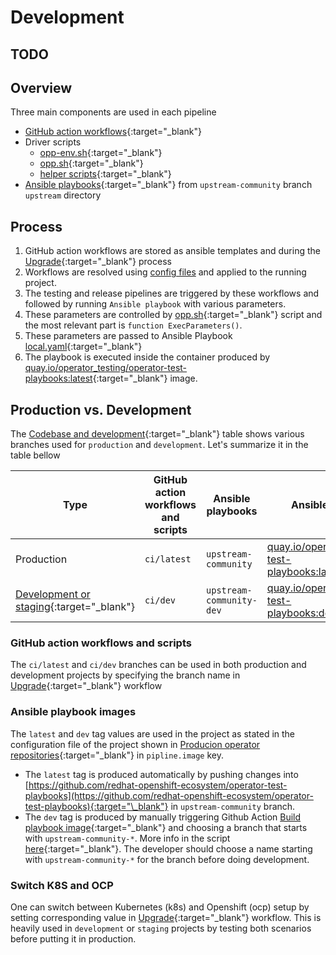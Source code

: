 # Development

## TODO

## Overview

Three main components are used in each pipeline

- [GitHub action workflows](https://github.com/redhat-openshift-ecosystem/community-operators-pipeline/tree/ci/latest/ci/templates/workflow){:target="\_blank"}
- Driver scripts
  - [opp-env.sh](https://github.com/redhat-openshift-ecosystem/community-operators-pipeline/blob/ci/latest/ci/scripts/opp-env.sh){:target="\_blank"}
  - [opp.sh](https://github.com/redhat-openshift-ecosystem/community-operators-pipeline/blob/ci/latest/ci/scripts/opp.sh){:target="\_blank"}
  - [helper scripts](https://github.com/redhat-openshift-ecosystem/community-operators-pipeline/blob/ci/latest/ci/scripts/){:target="\_blank"}
- [Ansible playbooks](https://github.com/redhat-openshift-ecosystem/operator-test-playbooks/tree/upstream-community/upstream){:target="\_blank"} from `upstream-community` branch `upstream` directory

## Process

1. GitHub action workflows are stored as ansible templates and during the [Upgrade](/project/maintain/#github-action-ci-upgrade){:target="\_blank"} process
2. Workflows are resolved using [config files](/framework/overview/#producion-operator-repositories) and applied to the running project.
3. The testing and release pipelines are triggered by these workflows and followed by running `Ansible playbook` with various parameters.
4. These parameters are controlled by [opp.sh](https://github.com/redhat-openshift-ecosystem/community-operators-pipeline/blob/ci/latest/ci/scripts/opp.sh){:target="\_blank"} script
   and the most relevant part is `function ExecParameters()`.
5. These parameters are passed to Ansible Playbook [local.yaml](https://github.com/redhat-openshift-ecosystem/operator-test-playbooks/blob/upstream-community/upstream/local.yml){:target="\_blank"}
6. The playbook is executed inside the container produced by [quay.io/operator_testing/operator-test-playbooks:latest](https://quay.io/repository/operator_testing/operator-test-playbooks){:target="\_blank"} image.

## Production vs. Development

The [Codebase and development](/framework/overview/#codebase-and-development){:target="\_blank"} table shows various branches used for `production` and `development`. Let's summarize it in the table bellow

| Type                                                                                                                    | GitHub action workflows and scripts | Ansible playbooks        | Ansible playbook image                                                                                                                            |
| ----------------------------------------------------------------------------------------------------------------------- | ----------------------------------- | ------------------------ | ------------------------------------------------------------------------------------------------------------------------------------------------- |
| Production                                                                                                              | `ci/latest`                         | `upstream-community`     | [quay.io/operator_testing/operator-test-playbooks:latest](https://quay.io/repository/operator_testing/operator-test-playbooks){:target="\_blank"} |
| [Development or staging](https://github.com/redhat-openshift-ecosystem/community-operators-pipeline){:target="\_blank"} | `ci/dev`                            | `upstream-community-dev` | [quay.io/operator_testing/operator-test-playbooks:dev](https://quay.io/repository/operator_testing/operator-test-playbooks){:target="\_blank"}    |


### GitHub action workflows and scripts

The `ci/latest` and `ci/dev` branches can be used in both production and development projects by specifying the branch name in [Upgrade](/project/maintain/#github-action-ci-upgrade){:target="\_blank"} workflow

### Ansible playbook images

The `latest` and `dev` tag values are used in the project as stated in the configuration file of the project shown in [Producion operator repositories](/framework/overview/#producion-operator-repositories){:target="\_blank"} in `pipline.image` key.

- The `latest` tag is produced automatically by pushing changes into [https://github.com/redhat-openshift-ecosystem/operator-test-playbooks](https://github.com/redhat-openshift-ecosystem/operator-test-playbooks){:target="\_blank"} in `upstream-community` branch.
- The `dev` tag is produced by manually triggering Github Action [Build playbook image](https://github.com/redhat-openshift-ecosystem/operator-test-playbooks/actions/workflows/playbook_image.yml){:target="\_blank"} and choosing a branch that starts with `upstream-community-*`. More info in the script [here](https://github.com/redhat-openshift-ecosystem/operator-test-playbooks/blob/upstream-community/upstream/playbook_version.sh){:target="\_blank"}. The developer should choose a name starting with `upstream-community-*` for the branch before doing development.


### Switch K8S and OCP

One can switch between Kubernetes (k8s) and Openshift (ocp) setup by setting corresponding value in [Upgrade](/project/maintain/#github-action-ci-upgrade){:target="\_blank"} workflow. This is heavily used in `development` or `staging` projects by testing both scenarios before putting it in production. 

